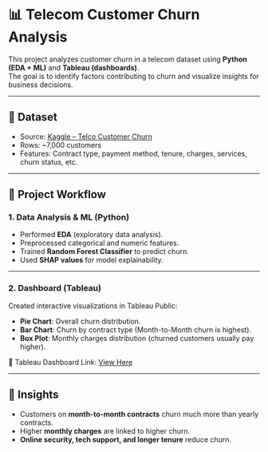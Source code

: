 # 📊 Telecom Customer Churn Analysis

This project analyzes customer churn in a telecom dataset using **Python (EDA + ML)** and **Tableau (dashboards)**.  
The goal is to identify factors contributing to churn and visualize insights for business decisions.

---

## 🔹 Dataset
- Source: [Kaggle – Telco Customer Churn](https://www.kaggle.com/datasets/blastchar/telco-customer-churn)
- Rows: ~7,000 customers
- Features: Contract type, payment method, tenure, charges, services, churn status, etc.

---

## 🔹 Project Workflow
### 1. **Data Analysis & ML (Python)**
- Performed **EDA** (exploratory data analysis).
- Preprocessed categorical and numeric features.
- Trained **Random Forest Classifier** to predict churn.
- Used **SHAP values** for model explainability.


---

### 2. **Dashboard (Tableau)**
Created interactive visualizations in Tableau Public:
- **Pie Chart**: Overall churn distribution.  
- **Bar Chart**: Churn by contract type (Month-to-Month churn is highest).  
- **Box Plot**: Monthly charges distribution (churned customers usually pay higher).  

🔗 Tableau Dashboard Link: [View Here](https://public.tableau.com/app/profile/d.siva.kumar/viz/customerchurnanalysisproject_17573255496020/Dashboard1?publish=yes)

---

## 🔹 Insights
- Customers on **month-to-month contracts** churn much more than yearly contracts.  
- Higher **monthly charges** are linked to higher churn.  
- **Online security, tech support, and longer tenure** reduce churn.  



